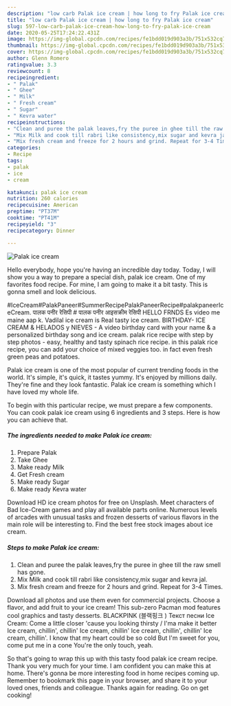 ```yaml
---
description: "low carb Palak ice cream | how long to fry Palak ice cream"
title: "low carb Palak ice cream | how long to fry Palak ice cream"
slug: 597-low-carb-palak-ice-cream-how-long-to-fry-palak-ice-cream
date: 2020-05-25T17:24:22.431Z
image: https://img-global.cpcdn.com/recipes/fe1bdd019d903a3b/751x532cq70/palak-ice-cream-recipe-main-photo.jpg
thumbnail: https://img-global.cpcdn.com/recipes/fe1bdd019d903a3b/751x532cq70/palak-ice-cream-recipe-main-photo.jpg
cover: https://img-global.cpcdn.com/recipes/fe1bdd019d903a3b/751x532cq70/palak-ice-cream-recipe-main-photo.jpg
author: Glenn Romero
ratingvalue: 3.3
reviewcount: 8
recipeingredient:
- " Palak"
- " Ghee"
- " Milk"
- " Fresh cream"
- " Sugar"
- " Kevra water"
recipeinstructions:
- "Clean and puree the palak leaves,fry the puree in ghee till the raw smell has gone."
- "Mix Milk and cook till rabri like consistency,mix sugar and kevra jal."
- "Mix fresh cream and freeze for 2 hours and grind. Repeat for 3-4 Times."
categories:
- Recipe
tags:
- palak
- ice
- cream

katakunci: palak ice cream 
nutrition: 260 calories
recipecuisine: American
preptime: "PT37M"
cooktime: "PT41M"
recipeyield: "3"
recipecategory: Dinner

---
```



![Palak ice cream](https://img-global.cpcdn.com/recipes/fe1bdd019d903a3b/751x532cq70/palak-ice-cream-recipe-main-photo.jpg)

Hello everybody, hope you're having an incredible day today. Today, I will show you a way to prepare a special dish, palak ice cream. One of my favorites food recipe. For mine, I am going to make it a bit tasty. This is gonna smell and look delicious.

#IceCream#PalakPaneer#SummerRecipePalakPaneerRecipe#palakpaneerIceCream. पालक पनीर रेसिपी # पालक पनीर आइसक्रीम रेसिपी HELLO FRNDS Es video me maine aap k. Vadilal ice cream is Real tasty ice cream. BIRTHDAY- ICE CREAM &amp; HELADOS y NIEVES - A video birthday card with your name &amp; a personalized birthday song and ice cream. palak rice recipe with step by step photos - easy, healthy and tasty spinach rice recipe. in this palak rice recipe, you can add your choice of mixed veggies too. in fact even fresh green peas and potatoes.

Palak ice cream is one of the most popular of current trending foods in the world. It's simple, it's quick, it tastes yummy. It's enjoyed by millions daily. They're fine and they look fantastic. Palak ice cream is something which I have loved my whole life.


To begin with this particular recipe, we must prepare a few components. You can cook palak ice cream using 6 ingredients and 3 steps. Here is how you can achieve that.

<!--inarticleads1-->

##### The ingredients needed to make Palak ice cream:

1. Prepare  Palak
1. Take  Ghee
1. Make ready  Milk
1. Get  Fresh cream
1. Make ready  Sugar
1. Make ready  Kevra water


Download HD ice cream photos for free on Unsplash. Meet characters of Bad Ice-Cream games and play all available parts online. Numerous levels of arcades with unusual tasks and frozen desserts of various flavors in the main role will be interesting to. Find the best free stock images about ice cream. 

<!--inarticleads2-->

##### Steps to make Palak ice cream:

1. Clean and puree the palak leaves,fry the puree in ghee till the raw smell has gone.
1. Mix Milk and cook till rabri like consistency,mix sugar and kevra jal.
1. Mix fresh cream and freeze for 2 hours and grind. Repeat for 3-4 Times.


Download all photos and use them even for commercial projects. Choose a flavor, and add fruit to your ice cream! This sub-zero Pacman mod features cool graphics and tasty desserts. BLACKPINK (블랙핑크 ) Текст песни Ice Cream: Come a little closer &#39;cause you looking thirsty / I&#39;ma make it better Ice cream, chillin&#39;, chillin&#39; Ice cream, chillin&#39; Ice cream, chillin&#39;, chillin&#39; Ice cream, chillin&#39;. I know that my heart could be so cold But I&#39;m sweet for you, come put me in a cone You&#39;re the only touch, yeah. 

So that's going to wrap this up with this tasty food palak ice cream recipe. Thank you very much for your time. I am confident you can make this at home. There's gonna be more interesting food in home recipes coming up. Remember to bookmark this page in your browser, and share it to your loved ones, friends and colleague. Thanks again for reading. Go on get cooking!
